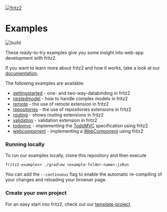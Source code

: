 [![fritz2](https://www.fritz2.dev/images/fritz2_logo_grey.png)](https://www.fritz2.dev/)
# Examples
![build](https://github.com/jamowei/fritz2-examples/workflows/build/badge.svg)

These ready-to-try examples give you some insight into web-app development with fritz2. 

If you want to learn more about fritz2 and how it works, take a look at our [documentation](https://docs.fritz2.dev/).

The following examples are available:
* [gettingstarted](https://examples.fritz2.dev/gettingstarted/build/distributions/index.html) - one- and two-way-databinding in fritz2
* [nestedmodel](https://examples.fritz2.dev/nestedmodel/build/distributions/index.html) - how to handle complex models in fritz2
* [remote](https://examples.fritz2.dev/remote/build/distributions/index.html) - the use of remote extension in fritz2
* [repositories](https://examples.fritz2.dev/repositories/build/distributions/index.html) - the use of repositories extensions in fritz2
* [routing](https://examples.fritz2.dev/routing/build/distributions/index.html) - shows routing extensions in fritz2
* [validation](https://examples.fritz2.dev/validation/build/distributions/index.html) - validation extension in fritz2
* [todomvc](https://examples.fritz2.dev/todomvc/build/distributions/index.html) - implementing the [TodoMVC](http://todomvc.com/) specification using fritz2
* [webcomponent](https://examples.fritz2.dev/webcomponent/build/distributions/index.html) - implementing a [WebComponent](https://www.webcomponents.org/) using fritz2

### Running locally
To run our examples locally, clone this repository and then execute
```
fritz2-examples> ./gradlew <example-folder-name>:jsRun
``` 
You can add the `--continuous` flag to enable the automatic re-compiling of 
your changes and reloading your browser page.

### Create your own project
For an easy start into fritz2, check out our 
[template-project](https://github.com/jwstegemann/fritz2-template).